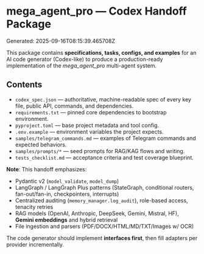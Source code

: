 # mega_agent_pro — Codex Handoff Package
Generated: 2025-09-16T08:15:39.465708Z

This package contains **specifications, tasks, configs, and examples** for an AI code generator (Codex-like)
to produce a production-ready implementation of the *mega_agent_pro* multi-agent system.

## Contents
- `codex_spec.json` — authoritative, machine-readable spec of every key file, public API, commands, and dependencies.
- `requirements.txt` — pinned core dependencies to bootstrap environment.
- `pyproject.toml` — base project metadata and tool config.
- `.env.example` — environment variables the project expects.
- `samples/telegram_commands.md` — examples of Telegram commands and expected behaviors.
- `samples/prompts/*` — seed prompts for RAG/KAG flows and writing.
- `tests_checklist.md` — acceptance criteria and test coverage blueprint.

**Note**: This handoff emphasizes:
- Pydantic v2 (`model_validate`, `model_dump`)
- LangGraph / LangGraph Plus patterns (StateGraph, conditional routers, fan-out/fan-in, checkpointers, interrupts)
- Centralized auditing (`memory_manager.log_audit`), role-based access, tenacity retries
- RAG models (OpenAI, Anthropic, DeepSeek, Gemini, Mistral, HF), **Gemini embeddings** and hybrid retrieval
- File ingestion and parsers (PDF/DOCX/HTML/MD/TXT/Images w/ OCR)

The code generator should implement **interfaces first**, then fill adapters per provider incrementally.

